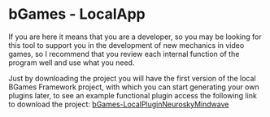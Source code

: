 # bGames - LocalApp
If you are here it means that you are a developer, so you may be looking for this tool to support you in the development of new mechanics in video games, so I recommend that you review each internal function of the program well and use what you need.

Just by downloading the project you will have the first version of the local BGames Framework project, with which you can start generating your own plugins later, to see an example functional plugin access the following link to download the project: 
[bGames-LocalPluginNeuroskyMindwave](https://github.com/Grybyus/bGames-LocalPluginNeuroskyMindwave/tree/master)
